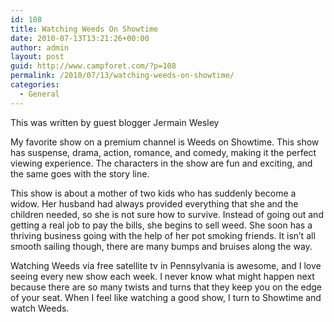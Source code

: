 ```yaml
---
id: 108
title: Watching Weeds On Showtime
date: 2010-07-13T13:21:26+00:00
author: admin
layout: post
guid: http://www.campforet.com/?p=108
permalink: /2010/07/13/watching-weeds-on-showtime/
categories:
  - General
---
```

This was written by guest blogger Jermain Wesley

My favorite show on a premium channel is Weeds on Showtime. This show has suspense, drama, action, romance, and comedy, making it the perfect viewing experience. The characters in the show are fun and exciting, and the same goes with the story line.

This show is about a mother of two kids who has suddenly become a widow. Her husband had always provided everything that she and the children needed, so she is not sure how to survive. Instead of going out and getting a real job to pay the bills, she begins to sell weed. She soon has a thriving business going with the help of her pot smoking friends. It isn&#8217;t all smooth sailing though, there are many bumps and bruises along the way.

Watching Weeds via free satellite tv in Pennsylvania is awesome, and I love seeing every new show each week. I never know what might happen next because there are so many twists and turns that they keep you on the edge of your seat. When I feel like watching a good show, I turn to Showtime and watch Weeds.